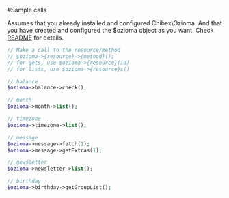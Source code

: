 #Sample calls

Assumes that you already installed and configured Chibex\Ozioma. And that you have created and
configured the $ozioma object as you want. Check [README](README.md) for details.

``` php
// Make a call to the resource/method
// $ozioma->{resource}->{method}();
// for gets, use $ozioma->{resource}(id)
// for lists, use $ozioma->{resource}s()

// balance
$ozioma->balance->check();

// month
$ozioma->month->list();

// timezone
$ozioma->timezone->list();

// message
$ozioma->message->fetch(1);
$ozioma->message->getExtras(1);

// newsletter
$ozioma->newsletter->list();

// birthday
$ozioma->birthday->getGroupList();

```

